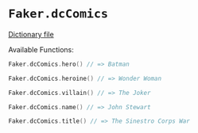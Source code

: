 # `Faker.dcComics`

[Dictionary file](../src/main/resources/locales/en/dc_comics.yml)

Available Functions:  
```kotlin
Faker.dcComics.hero() // => Batman

Faker.dcComics.heroine() // => Wonder Woman

Faker.dcComics.villain() // => The Joker

Faker.dcComics.name() // => John Stewart

Faker.dcComics.title() // => The Sinestro Corps War
```
